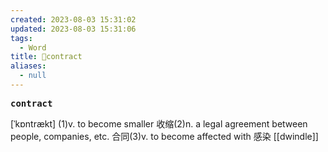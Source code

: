 ```yaml
---
created: 2023-08-03 15:31:02
updated: 2023-08-03 15:31:06
tags:
  - Word
title: 📖contract
aliases:
  - null
---
```


<pre><strong>contract</strong></pre>
[ˈkɒntrækt]
(1)v. to become smaller 收缩(2)n. a legal agreement between people, companies, etc. 合同(3)v. to become affected with 感染
[[dwindle]]
